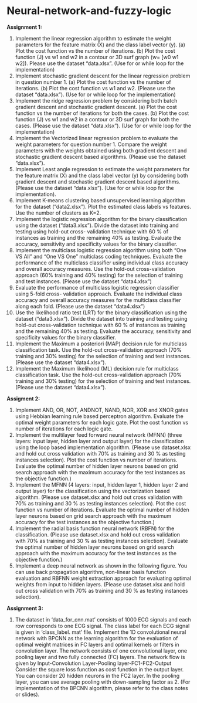 # Neural-network-and-fuzzy-logic

**Assignment 1:** 
1. Implement the linear regression algorithm to estimate the weight parameters for the feature matrix (X) and the class label vector (y). (a) Plot the cost function vs the number of iterations. (b) Plot the cost function (J) vs w1 and w2 in a contour or 3D surf graph (w= [w0 w1 w2]). Please use the dataset “data.xlsx”. (Use for or while loop for the implementation)
2. Implement stochastic gradient descent for the linear regression problem in question number 1. (a) Plot the cost function vs the number of iterations. (b) Plot the cost function vs w1 and w2. (Please use the dataset “data.xlsx”). (Use for or while loop for the implementation)
3. Implement the ridge regression problem by considering both batch gradient descent and stochastic gradient descent. (a) Plot the cost function vs the number of iterations for both the cases. (b) Plot the cost function (J) vs w1 and w2 in a contour or 3D surf graph for both the cases. (Please use the dataset “data.xlsx”). (Use for or while loop for the implementation)
4. Implement the Vectorized linear regression problem to evaluate the weight parameters for question number 1. Compare the weight parameters with the weights obtained using both gradient descent and stochastic gradient descent based algorithms. (Please use the dataset “data.xlsx”).
5. Implement Least angle regression to estimate the weight parameters for the feature matrix (X) and the class label vector (y) by considering both gradient descent and stochastic gradient descent based algorithms. (Please use the dataset “data.xlsx”). (Use for or while loop for the implementation).
6. Implement K-means clustering based unsupervised learning algorithm for the dataset (“data2.xlsx”). Plot the estimated class labels vs features. Use the number of clusters as K=2.
7. Implement the logistic regression algorithm for the binary classification using the dataset (“data3.xlsx”). Divide the dataset into training and testing using hold-out cross- validation technique with 60 % of instances as training and the remaining 40% as testing. Evaluate the accuracy, sensitivity and specificity values for the binary classifier.
8. Implement the multiclass logistic regression algorithm using both “One VS All” and “One VS One” multiclass coding techniques. Evaluate the performance of the multiclass
classifier using individual class accuracy and overall accuracy measures. Use the hold-out cross-validation approach (60% training and 40% testing) for the selection of training and test instances. (Please use the dataset “data4.xlsx”)
9. Evaluate the performance of multiclass logistic regression classifier using 5-fold cross- validation approach. Evaluate the individual class accuracy and overall accuracy measures for the multiclass classifier along each fold. (Please use the dataset “data4.xlsx”)
10. Use the likelihood ratio test (LRT) for the binary classification using the dataset (“data3.xlsx”). Divide the dataset into training and testing using hold-out cross-validation technique with 60 % of instances as training and the remaining 40% as testing. Evaluate the accuracy, sensitivity and specificity values for the binary classifier.
11. Implement the Maximum a posteriori (MAP) decision rule for multiclass classification task. Use the hold-out cross-validation approach (70% training and 30% testing) for the selection of training and test instances. (Please use the dataset “data4.xlsx”).
12. Implement the Maximum likelihood (ML) decision rule for multiclass classification task. Use the hold-out cross-validation approach (70% training and 30% testing) for the selection of training and test instances. (Please use the dataset “data4.xlsx”).

**Assigment 2:**
1. Implement AND, OR, NOT, ANDNOT, NAND, NOR, XOR and XNOR gates using Hebbian learning rule based perceptron algorithm. Evaluate the optimal weight parameters for each logic gate. Plot the cost function vs number of iterations for each logic gate.
2. Implement the multilayer feed forward neural network (MFNN) (three layers: input layer, hidden layer and output layer) for the classification using the loop based implementation algorithm. (Please use dataset.xlsx and hold out cross validation with 70% as training and 30 % as testing instances selection). Plot the cost function vs number of iterations. Evaluate the optimal number of hidden layer neurons based on grid search approach with the maximum accuracy for the test instances as the objective function.)
3. Implement the MFNN (4 layers: input, hidden layer 1, hidden layer 2 and output layer) for the classification using the vectorization based algorithm. (Please use dataset.xlsx and hold out cross validation with 70% as training and 30 % as testing instances selection). Plot the cost function vs number of iterations. Evaluate the optimal number of hidden layer neurons based on grid search approach with the maximum accuracy for the test instances as the objective function.)
4. Implement the radial basis function neural network (RBFN) for the classification. (Please use dataset.xlsx and hold out cross validation with 70% as training and 30 % as testing instances selection). Evaluate the optimal number of hidden layer neurons based on grid search approach with the maximum accuracy for the test instances as the objective function.)
5. Implement a deep neural network as shown in the following figure. You can use back propagation algorithm, non-linear basis function evaluation and RBFNN weight extraction approach for evaluating optimal weights from input to hidden layers. (Please use dataset.xlsx and hold out cross validation with 70% as training and 30 % as testing instances selection).

**Assignment 3:**
1. The dataset in ‘data_for_cnn.mat’ consists of 1000 ECG signals and each row corresponds to one ECG signal. The class label for each ECG signal is given in ‘class_label. mat’ file. Implement the 1D convolutional neural network with BPCNN as the learning algorithm for the evaluation of optimal weight matrices in FC layers and optimal kernels or filters in convolution layer. The network consists of one convolutional layer, one pooling layer and two fully connected (FC) layers. The network flow is given by
Input-Convolution Layer-Pooling layer-FC1-FC2-Output
Consider the square loss function as cost function in the output layer. You can consider 20 hidden neurons in the FC2 layer. In the pooling layer, you can use average pooling with down-sampling factor as 2. (For implementation of the BPCNN algorithm, please refer to the class notes or slides).

